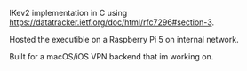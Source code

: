 IKev2 implementation in C using https://datatracker.ietf.org/doc/html/rfc7296#section-3. 

Hosted the executible on a Raspberry Pi 5 on internal network.

Built for a macOS/iOS VPN backend that im working on.
